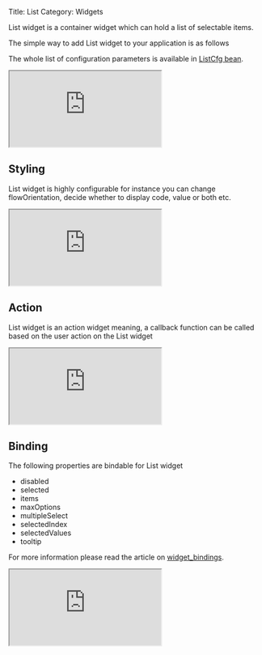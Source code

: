 Title: List
Category: Widgets

List widget is a container widget which can hold a list of selectable items.

The simple way to add List widget to your application is as follows

<script src='http://snippets.ariatemplates.com/snippets/github.com/ariatemplates/documentation-code/%VERSION%/snippets/widgets/list/Snippet.tpl?tag=wgtListSnippet1&lang=at&outdent=true'></script>

The whole list of configuration parameters is available in [ListCfg bean](http://ariatemplates.com/api/#aria.widgets.CfgBeans:ListCfg).

<iframe class='samples' src='http://snippets.ariatemplates.com/samples/github.com/ariatemplates/documentation-code/%VERSION%/samples/widgets/list/?skip=1' ></iframe>

## Styling

List widget is highly configurable for instance you can change flowOrientation, decide whether to display code, value or both etc.

<script src='http://snippets.ariatemplates.com/snippets/github.com/ariatemplates/documentation-code/%VERSION%/snippets/widgets/list/Snippet.tpl?tag=wgtListSnippet2&lang=at&outdent=true'></script>

<iframe class='samples' src='http://snippets.ariatemplates.com/samples/github.com/ariatemplates/documentation-code/%VERSION%/samples/widgets/list/styling/?skip=1' ></iframe>

## Action

List widget is an action widget meaning, a callback function can be called based on the user action on the List widget

<script src='http://snippets.ariatemplates.com/snippets/github.com/ariatemplates/documentation-code/%VERSION%/snippets/widgets/list/Snippet.tpl?tag=wgtListSnippet3&lang=at&outdent=true'></script>

<iframe class='samples' src='http://snippets.ariatemplates.com/samples/github.com/ariatemplates/documentation-code/%VERSION%/samples/widgets/list/action/?skip=1' ></iframe>

## Binding

The following properties are bindable for List widget

* disabled
* selected
* items
* maxOptions
* multipleSelect
* selectedIndex
* selectedValues
* tooltip

For more information please read the article on [widget_bindings](widget_bindings).

<script src='http://snippets.ariatemplates.com/snippets/github.com/ariatemplates/documentation-code/%VERSION%/snippets/widgets/list/Snippet.tpl?tag=wgtListSnippet4&lang=at&outdent=true'></script>

<iframe class='samples' src='http://snippets.ariatemplates.com/samples/github.com/ariatemplates/documentation-code/%VERSION%/samples/widgets/list/binding/?skip=1' ></iframe>
